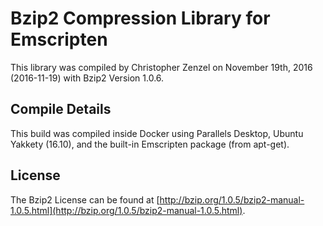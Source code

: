 # Bzip2 Compression Library for Emscripten

This library was compiled by Christopher Zenzel on November 19th, 2016 (2016-11-19) with Bzip2 Version 1.0.6.

## Compile Details

This build was compiled inside Docker using Parallels Desktop, Ubuntu Yakkety (16.10), and the built-in Emscripten package (from apt-get).

## License

The Bzip2 License can be found at [http://bzip.org/1.0.5/bzip2-manual-1.0.5.html](http://bzip.org/1.0.5/bzip2-manual-1.0.5.html).


